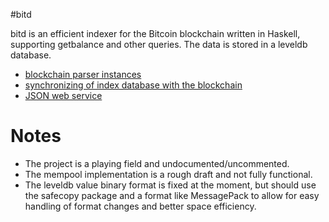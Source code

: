 #bitd

bitd is an efficient indexer for the Bitcoin blockchain written in Haskell, supporting getbalance and other queries.
The data is stored in a leveldb database.

* [blockchain parser instances](src/BitD/Protocol/Blockchain.hs)
* [synchronizing of index database with the blockchain](src/BitD/Sync.hs)
* [JSON web service](src/BitD/WebService.hs)

# Notes

* The project is a playing field and undocumented/uncommented.
* The mempool implementation is a rough draft and not fully functional.
* The leveldb value binary format is fixed at the moment, but should use the safecopy package
  and a format like MessagePack to allow for easy handling of format changes and better space efficiency.